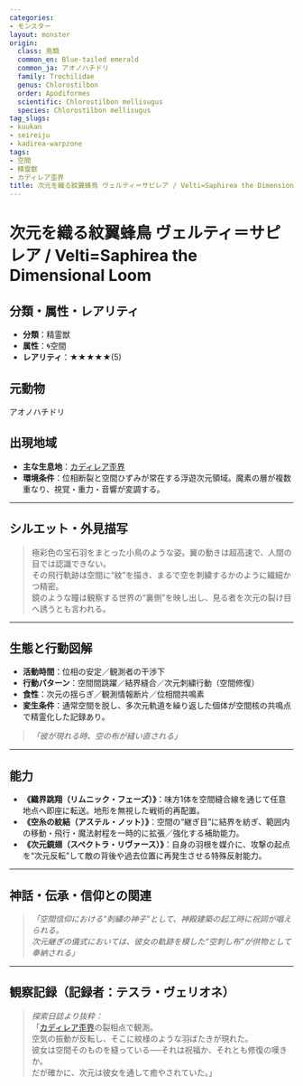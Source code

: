 ```yaml
---
categories:
- モンスター
layout: monster
origin:
  class: 鳥類
  common_en: Blue-tailed emerald
  common_ja: アオノハチドリ
  family: Trochilidae
  genus: Chlorostilbon
  order: Apodiformes
  scientific: Chlorostilbon mellisugus
  species: Chlorostilbon mellisugus
tag_slugs:
- kuukan
- seireiju
- kadirea-warpzone
tags:
- 空間
- 精霊獣
- カディレア歪界
title: 次元を織る紋翼蜂鳥 ヴェルティ＝サピレア / Velti=Saphirea the Dimensional Loom
---
```


# 次元を織る紋翼蜂鳥 ヴェルティ＝サピレア / Velti=Saphirea the Dimensional Loom

## 分類・属性・レアリティ
* **分類**：精霊獣  
* **属性**：🌀空間  
* **レアリティ**：★★★★★(5)

## 元動物
アオノハチドリ

## 出現地域
* **主な生息地**：[カディレア歪界](../place/kadirea_warpzone.md)  
* **環境条件**：位相断裂と空間ひずみが常在する浮遊次元領域。魔素の層が複数重なり、視覚・重力・音響が変調する。

---

## シルエット・外見描写
> 極彩色の宝石羽をまとった小鳥のような姿。翼の動きは超高速で、人間の目では認識できない。  
> その飛行軌跡は空間に“紋”を描き、まるで空を刺繍するかのように繊細かつ精密。  
> 鏡のような瞳は観察する世界の“裏側”を映し出し、見る者を次元の裂け目へ誘うとも言われる。

---

## 生態と行動図解
* **活動時間**：位相の安定／観測者の干渉下  
* **行動パターン**：空間間跳躍／結界縫合／次元刺繍行動（空間修復）  
* **食性**：次元の揺らぎ／観測情報断片／位相間共鳴素  
* **変生条件**：通常空間を脱し、多次元軌道を繰り返した個体が空間核の共鳴点で精霊化した記録あり。

> *「彼が現れる時、空の布が縫い直される」*

---

## 能力
* **《織界跳翔（リムニック・フェーズ）》**：味方1体を空間縫合線を通じて任意地点へ即座に転送。地形を無視した戦術的再配置。  
* **《空糸の紋結（アステル・ノット）》**：空間の“継ぎ目”に結界を紡ぎ、範囲内の移動・飛行・魔法射程を一時的に拡張／強化する補助能力。  
* **《次元鏡翅（スペクトラ・リヴァース）》**：自身の羽根を媒介に、攻撃の起点を“次元反転”して敵の背後や過去位置に再発生させる特殊反射能力。

---

## 神話・伝承・信仰との関連
> *「空間信仰における“刺繍の神子”として、神殿建築の起工時に祝詞が唱えられる。  
次元継ぎの儀式においては、彼女の軌跡を模した“空刺し布”が供物として奉納される」*

---

## 観察記録（記録者：テスラ・ヴェリオネ）

> *探索日誌より抜粋：*  
> 「[カディレア歪界](../place/kadirea_warpzone.md)の裂相点で観測。  
> 空気の振動が反転し、そこに紋様のような羽ばたきが現れた。  
> 彼女は空間そのものを縫っている──それは祝福か、それとも修復の嘆きか。  
> だが確かに、次元は彼女を通して癒やされていた。」